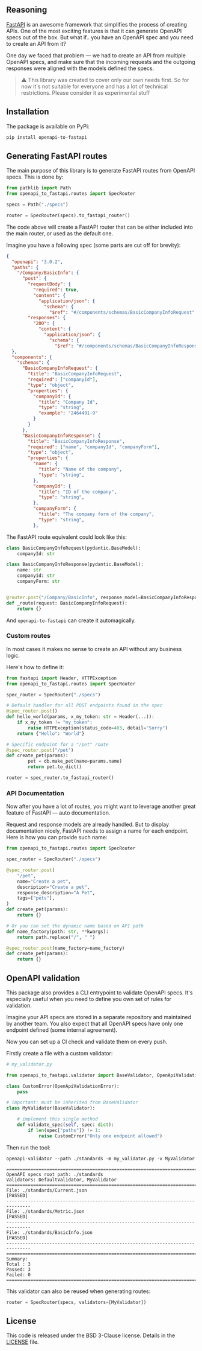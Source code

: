 ## Reasoning

[FastAPI](https://github.com/tiangolo/fastapi) is an awesome framework that
simplifies the process of creating APIs. One of the most exciting features is
that it can generate OpenAPI specs out of the box. But what if.. you have an
OpenAPI spec and you need to create an API from it?

One day we faced that problem — we had to create an API from multiple OpenAPI
specs, and make sure that the incoming requests and the outgoing responses were
aligned with the models defined the specs.

> ⚠️ This library was created to cover only our own needs first. So for now it's
> not suitable for everyone and has a lot of technical restrictions. Please
> consider it as experimental stuff

## Installation

The package is available on PyPi:

```bash
pip install openapi-to-fastapi
```

## Generating FastAPI routes

The main purpose of this library is to generate FastAPI routes from OpenAPI
specs. This is done by:

```python
from pathlib import Path
from openapi_to_fastapi.routes import SpecRouter

specs = Path("./specs")

router = SpecRouter(specs).to_fastapi_router()
```

The code above will create a FastAPI router that can be either included into the
main router, or used as the default one.

Imagine you have a following spec (some parts are cut off for brevity):

```json
{
  "openapi": "3.0.2",
  "paths": {
    "/Company/BasicInfo": {
      "post": {
        "requestBody": {
          "required": true,
          "content": {
            "application/json": {
              "schema": {
                "$ref": "#/components/schemas/BasicCompanyInfoRequest",
        "responses": {
          "200": {
            "content": {
              "application/json": {
                "schema": {
                  "$ref": "#/components/schemas/BasicCompanyInfoResponse",
  },
  "components": {
    "schemas": {
      "BasicCompanyInfoRequest": {
        "title": "BasicCompanyInfoRequest",
        "required": ["companyId"],
        "type": "object",
        "properties": {
          "companyId": {
            "title": "Company Id",
            "type": "string",
            "example": "2464491-9"
          }
        }
      },
      "BasicCompanyInfoResponse": {
        "title": "BasicCompanyInfoResponse",
        "required": ["name", "companyId", "companyForm"],
        "type": "object",
        "properties": {
          "name": {
            "title": "Name of the company",
            "type": "string",
          },
          "companyId": {
            "title": "ID of the company",
            "type": "string",
          },
          "companyForm": {
            "title": "The company form of the company",
            "type": "string",
          },
```

The FastAPI route equivalent could look like this:

```python
class BasicCompanyInfoRequest(pydantic.BaseModel):
    companyId: str

class BasicCompanyInfoResponse(pydantic.BaseModel):
    name: str
    companyId: str
    companyForm: str


@router.post("/Company/BasicInfo", response_model=BasicCompanyInfoResponse)
def _route(request: BasicCompanyInfoRequest):
    return {}

```

And `openapi-to-fastapi` can create it automagically.

### Custom routes

In most cases it makes no sense to create an API without any business logic.

Here's how to define it:

```python
from fastapi import Header, HTTPException
from openapi_to_fastapi.routes import SpecRouter

spec_router = SpecRouter("./specs")

# Default handler for all POST endpoints found in the spec
@spec_router.post()
def hello_world(params, x_my_token: str = Header(...)):
    if x_my_token != "my_token":
        raise HTTPException(status_code=403, detail="Sorry")
    return {"Hello": "World"}

# Specific endpoint for a "/pet" route
@spec_router.post("/pet")
def create_pet(params):
        pet = db.make_pet(name=params.name)
        return pet.to_dict()

router = spec_router.to_fastapi_router()
```

### API Documentation

Now after you have a lot of routes, you might want to leverage another great
feature of FastAPI — auto documentation.

Request and response models are already handled. But to display documentation
nicely, FastAPI needs to assign a name for each endpoint. Here is how you can
provide such name:

```python
from openapi_to_fastapi.routes import SpecRouter

spec_router = SpecRouter("./specs")

@spec_router.post(
    "/pet",
    name="Create a pet",
    description="Create a pet",
    response_description="A Pet",
    tags=["pets"],
)
def create_pet(params):
    return {}

# Or you can set the dynamic name based on API path
def name_factory(path: str, **kwargs):
    return path.replace("/", " ")

@spec_router.post(name_factory=name_factory)
def create_pet(params):
    return {}

```

## OpenAPI validation

This package also provides a CLI entrypoint to validate OpenAPI specs. It's
especially useful when you need to define you own set of rules for validation.

Imagine your API specs are stored in a separate repository and maintained by
another team. You also expect that all OpenAPI specs have only one endpoint
defined (some internal agreement).

Now you can set up a CI check and validate them on every push.

Firstly create a file with a custom validator:

```python
# my_validator.py

from openapi_to_fastapi.validator import BaseValidator, OpenApiValidationError

class CustomError(OpenApiValidationError):
    pass

# important: must be inherited from BaseValidator
class MyValidator(BaseValidator):

    # implement this single method
    def validate_spec(self, spec: dict):
        if len(spec["paths"]) != 1:
            raise CustomError("Only one endpoint allowed")
```

Then run the tool:

```
openapi-validator --path ./standards -m my_validator.py -v MyValidator

===============================================================================
OpenAPI specs root path: ./standards
Validators: DefaultValidator, MyValidator
===============================================================================
File: ./standards/Current.json
[PASSED]
-------------------------------------------------------------------------------
File: ./standards/Metric.json
[PASSED]
-------------------------------------------------------------------------------
File: ./standards/BasicInfo.json
[PASSED]
-------------------------------------------------------------------------------
===============================================================================
Summary:
Total : 3
Passed: 3
Failed: 0
===============================================================================
```

This validator can also be reused when generating routes:

```python
router = SpecRouter(specs, validators=[MyValidator])
```

## License

This code is released under the BSD 3-Clause license. Details in the
[LICENSE](./LICENSE) file.
